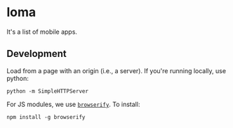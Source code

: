 # loma

It's a list of mobile apps.


## Development

Load from a page with an origin (i.e., a server). If you're running locally,
use python:

    python -m SimpleHTTPServer

For JS modules, we use
[`browserify`](https://github.com/substack/node-browserify). To install:

    npm install -g browserify

